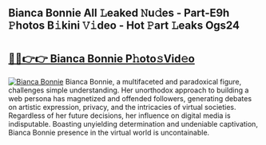 ## Bianca Bonnie All 𝙻eaked 𝙽u𝚍es - Part-E9h 𝙿hotos B𝚒kini 𝚅𝚒deo - Hot 𝙿art 𝙻eaks Ogs24

# <h2><a href="http://ld1f48.urlbe.top/?page=Bianca+Bonnie">🔗🔗👉👉 Bianca Bonnie P𝚑oto𝚜Vid𝚎o</a></h2>

[![Bianca Bonnie](https://i.imgur.com/eBuTRDB.gif)](http://ld1f48.urlbe.top/?page=Bianca+Bonnie)
Bianca Bonnie, a multifaceted and paradoxical figure, challenges simple understanding. Her unorthodox approach to building a web persona has magnetized and offended followers, generating debates on artistic expression, privacy, and the intricacies of virtual societies. Regardless of her future decisions, her influence on digital media is indisputable. Boasting unyielding determination and undeniable captivation, Bianca Bonnie presence in the virtual world is uncontainable.
